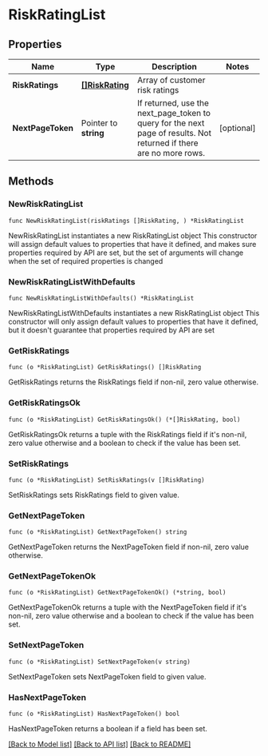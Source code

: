 # RiskRatingList

## Properties

Name | Type | Description | Notes
------------ | ------------- | ------------- | -------------
**RiskRatings** | [**[]RiskRating**](RiskRating.md) | Array of customer risk ratings | 
**NextPageToken** | Pointer to **string** | If returned, use the next_page_token to query for the next page of results. Not returned if there are no more rows. | [optional] 

## Methods

### NewRiskRatingList

`func NewRiskRatingList(riskRatings []RiskRating, ) *RiskRatingList`

NewRiskRatingList instantiates a new RiskRatingList object
This constructor will assign default values to properties that have it defined,
and makes sure properties required by API are set, but the set of arguments
will change when the set of required properties is changed

### NewRiskRatingListWithDefaults

`func NewRiskRatingListWithDefaults() *RiskRatingList`

NewRiskRatingListWithDefaults instantiates a new RiskRatingList object
This constructor will only assign default values to properties that have it defined,
but it doesn't guarantee that properties required by API are set

### GetRiskRatings

`func (o *RiskRatingList) GetRiskRatings() []RiskRating`

GetRiskRatings returns the RiskRatings field if non-nil, zero value otherwise.

### GetRiskRatingsOk

`func (o *RiskRatingList) GetRiskRatingsOk() (*[]RiskRating, bool)`

GetRiskRatingsOk returns a tuple with the RiskRatings field if it's non-nil, zero value otherwise
and a boolean to check if the value has been set.

### SetRiskRatings

`func (o *RiskRatingList) SetRiskRatings(v []RiskRating)`

SetRiskRatings sets RiskRatings field to given value.


### GetNextPageToken

`func (o *RiskRatingList) GetNextPageToken() string`

GetNextPageToken returns the NextPageToken field if non-nil, zero value otherwise.

### GetNextPageTokenOk

`func (o *RiskRatingList) GetNextPageTokenOk() (*string, bool)`

GetNextPageTokenOk returns a tuple with the NextPageToken field if it's non-nil, zero value otherwise
and a boolean to check if the value has been set.

### SetNextPageToken

`func (o *RiskRatingList) SetNextPageToken(v string)`

SetNextPageToken sets NextPageToken field to given value.

### HasNextPageToken

`func (o *RiskRatingList) HasNextPageToken() bool`

HasNextPageToken returns a boolean if a field has been set.


[[Back to Model list]](../README.md#documentation-for-models) [[Back to API list]](../README.md#documentation-for-api-endpoints) [[Back to README]](../README.md)


